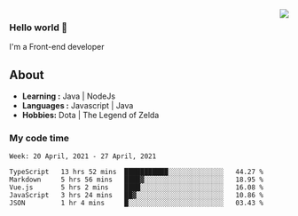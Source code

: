 <img align='right' src="https://github-readme-stats.vercel.app/api?username=jumodada&show_icons=true&theme=vue">

### Hello world 👋

I'm a Front-end developer 
    
## About
-  **Learning :** Java | NodeJs
-  **Languages :** Javascript | Java
-  **Hobbies:** Dota | The Legend of Zelda

### My code time

<!--START_SECTION:waka-->
```text
Week: 20 April, 2021 - 27 April, 2021

TypeScript   13 hrs 52 mins  ███████████░░░░░░░░░░░░░░   44.27 % 
Markdown     5 hrs 56 mins   ████▓░░░░░░░░░░░░░░░░░░░░   18.95 % 
Vue.js       5 hrs 2 mins    ████░░░░░░░░░░░░░░░░░░░░░   16.08 % 
JavaScript   3 hrs 24 mins   ██▓░░░░░░░░░░░░░░░░░░░░░░   10.86 % 
JSON         1 hr 4 mins     █░░░░░░░░░░░░░░░░░░░░░░░░   03.43 % 
```
<!--END_SECTION:waka-->
